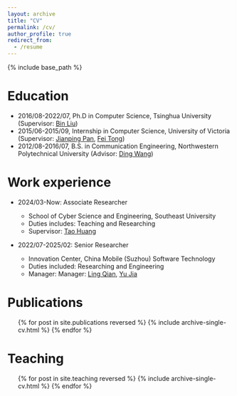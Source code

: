 ```yaml
---
layout: archive
title: "CV"
permalink: /cv/
author_profile: true
redirect_from:
  - /resume
---
```


{% include base_path %}

Education
======
* 2016/08-2022/07, Ph.D in Computer Science, Tsinghua University (Supervisor: [Bin Liu](https://www.cs.tsinghua.edu.cn/info/1126/3587.htm))
* 2015/06-2015/09, Internship in Computer Science, University of Victoria (Supervisor: [Jianping Pan](https://www.uvic.ca/ecs/computerscience/people/faculty/profiles/pan-jianping.php), [Fei Tong](https://fei-tong.github.io/))
* 2012/08-2016/07, B.S. in Communication Engineering, Northwestern Polytechnical University (Advisor: [Ding Wang](https://teacher.nwpu.edu.cn/wangding.html))

Work experience
======
* 2024/03-Now: Associate Researcher
  * School of Cyber Science and Engineering, Southeast University
  * Duties includes: Teaching and Researching
  * Supervisor: [Tao Huang](https://cyber.seu.edu.cn/2020/0817/c21840a342463/page.htm)

* 2022/07-2025/02: Senior Researcher
  * Innovation Center, China Mobile (Suzhou) Software Technology
  * Duties included: Researching and Engineering
  * Manager: Manager: [Ling Qian](https://www.cnii.com.cn/gxxww/rmydb/202111/t20211110_321826.html), [Yu Jia](https://zhuanlan.zhihu.com/p/406240028)
  
Publications
======
  <ul>{% for post in site.publications reversed %}
    {% include archive-single-cv.html %}
  {% endfor %}</ul>
  
<!-- Talks
======
  <ul>{% for post in site.talks reversed %}
    {% include archive-single-talk-cv.html  %}
  {% endfor %}</ul> -->
  
Teaching
======
  <ul>{% for post in site.teaching reversed %}
    {% include archive-single-cv.html %}
  {% endfor %}</ul>
  
<!-- Service and leadership
======
* Currently signed in to 43 different slack teams -->
